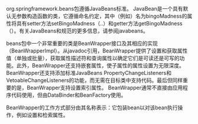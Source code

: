 org.springframework.beans包遵循JavaBeans标准。 JavaBean是一个具有默认无参数构造函数的类，它遵循命名约定，其中（例如）名为bingoMadness的属性将具有setter方法setBingoMadness（..）和getter方法getBingoMadness（）。有关JavaBeans和规范的更多信息，请参阅javabeans。

beans包中一个非常重要的类是BeanWrapper接口及其相应的实现（BeanWrapperImpl）。从javadoc引用，BeanWrapper提供了设置和获取属性值（单独或批量），获取属性描述符和查询属性以确定它们是可读还是可写的功能。此外，BeanWrapper还支持嵌套属性，使子属性的属性设置为无限深度。 BeanWrapper还支持添加标准JavaBeans PropertyChangeListeners和VetoableChangeListeners的功能，而无需在目标类中支持代码。最后但同样重要的是，BeanWrapper支持设置索引属性。 BeanWrapper通常不直接由应用程序代码使用，但由DataBinder和BeanFactory使用。

BeanWrapper的工作方式部分由其名称表示：它包装bean以对该bean执行操作，例如设置和检索属性。